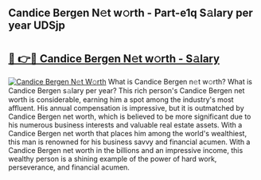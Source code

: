 ## Candice Bergen N𝚎t w𝚘rth - Part-e1q S𝚊lary per year UDSjp

# <h2><a href="http://gc4pc0p.nevu.top/?p=Candice+Bergen">🔗 👉🔴 Candice Bergen N𝚎t w𝚘rth - S𝚊lary</a></h2>

[![Candice Bergen N𝚎t W𝚘rth](https://i.imgur.com/Oavwk0R.jpeg)](http://gc4pc0p.nevu.top/?p=Candice+Bergen)
What is Candice Bergen n𝚎t w𝚘rth? What is Candice Bergen s𝚊lary per year?
This rich person's Candice Bergen net worth is considerable, earning him a spot among the industry's most affluent. His annual compensation is impressive, but it is outmatched by Candice Bergen net worth, which is believed to be more significant due to his numerous business interests and valuable real estate assets. With a Candice Bergen net worth that places him among the world's wealthiest, this man is renowned for his business savvy and financial acumen. With a Candice Bergen net worth in the billions and an impressive income, this wealthy person is a shining example of the power of hard work, perseverance, and financial acumen.
